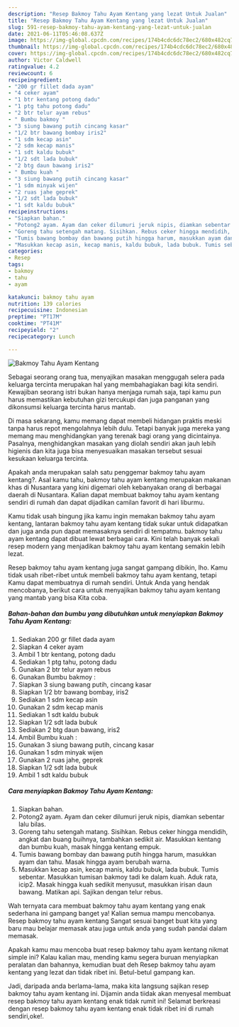```yaml
---
description: "Resep Bakmoy Tahu Ayam Kentang yang lezat Untuk Jualan"
title: "Resep Bakmoy Tahu Ayam Kentang yang lezat Untuk Jualan"
slug: 591-resep-bakmoy-tahu-ayam-kentang-yang-lezat-untuk-jualan
date: 2021-06-11T05:46:08.637Z
image: https://img-global.cpcdn.com/recipes/174b4cdc6dc78ec2/680x482cq70/bakmoy-tahu-ayam-kentang-foto-resep-utama.jpg
thumbnail: https://img-global.cpcdn.com/recipes/174b4cdc6dc78ec2/680x482cq70/bakmoy-tahu-ayam-kentang-foto-resep-utama.jpg
cover: https://img-global.cpcdn.com/recipes/174b4cdc6dc78ec2/680x482cq70/bakmoy-tahu-ayam-kentang-foto-resep-utama.jpg
author: Victor Caldwell
ratingvalue: 4.2
reviewcount: 6
recipeingredient:
- "200 gr fillet dada ayam"
- "4 ceker ayam"
- "1 btr kentang potong dadu"
- "1 ptg tahu potong dadu"
- "2 btr telur ayam rebus"
- " Bumbu bakmoy "
- "3 siung bawang putih cincang kasar"
- "1/2 btr bawang bombay iris2"
- "1 sdm kecap asin"
- "2 sdm kecap manis"
- "1 sdt kaldu bubuk"
- "1/2 sdt lada bubuk"
- "2 btg daun bawang iris2"
- " Bumbu kuah "
- "3 siung bawang putih cincang kasar"
- "1 sdm minyak wijen"
- "2 ruas jahe geprek"
- "1/2 sdt lada bubuk"
- "1 sdt kaldu bubuk"
recipeinstructions:
- "Siapkan bahan."
- "Potong2 ayam. Ayam dan ceker dilumuri jeruk nipis, diamkan sebentar lalu bilas."
- "Goreng tahu setengah matang. Sisihkan. Rebus ceker hingga mendidih, angkat dan buang buihnya, tambahkan sedikit air. Masukkan kentang dan bumbu kuah, masak hingga kentang empuk."
- "Tumis bawang bombay dan bawang putih hingga harum, masukkan ayam dan tahu. Masak hingga ayam berubah warna."
- "Masukkan kecap asin, kecap manis, kaldu bubuk, lada bubuk. Tumis sebentar. Masukkan tumisan bakmoy tadi ke dalam kuah. Aduk rata, icip2. Masak hingga kuah sedikit menyusut, masukkan irisan daun bawang. Matikan api. Sajikan dengan telur rebus."
categories:
- Resep
tags:
- bakmoy
- tahu
- ayam

katakunci: bakmoy tahu ayam 
nutrition: 139 calories
recipecuisine: Indonesian
preptime: "PT17M"
cooktime: "PT41M"
recipeyield: "2"
recipecategory: Lunch

---
```



![Bakmoy Tahu Ayam Kentang](https://img-global.cpcdn.com/recipes/174b4cdc6dc78ec2/680x482cq70/bakmoy-tahu-ayam-kentang-foto-resep-utama.jpg)

Sebagai seorang orang tua, menyajikan masakan menggugah selera pada keluarga tercinta merupakan hal yang membahagiakan bagi kita sendiri. Kewajiban seorang istri bukan hanya menjaga rumah saja, tapi kamu pun harus memastikan kebutuhan gizi tercukupi dan juga panganan yang dikonsumsi keluarga tercinta harus mantab.

Di masa  sekarang, kamu memang dapat membeli hidangan praktis meski tanpa harus repot mengolahnya lebih dulu. Tetapi banyak juga mereka yang memang mau menghidangkan yang terenak bagi orang yang dicintainya. Pasalnya, menghidangkan masakan yang diolah sendiri akan jauh lebih higienis dan kita juga bisa menyesuaikan masakan tersebut sesuai kesukaan keluarga tercinta. 



Apakah anda merupakan salah satu penggemar bakmoy tahu ayam kentang?. Asal kamu tahu, bakmoy tahu ayam kentang merupakan makanan khas di Nusantara yang kini digemari oleh kebanyakan orang di berbagai daerah di Nusantara. Kalian dapat membuat bakmoy tahu ayam kentang sendiri di rumah dan dapat dijadikan camilan favorit di hari liburmu.

Kamu tidak usah bingung jika kamu ingin memakan bakmoy tahu ayam kentang, lantaran bakmoy tahu ayam kentang tidak sukar untuk didapatkan dan juga anda pun dapat memasaknya sendiri di tempatmu. bakmoy tahu ayam kentang dapat dibuat lewat berbagai cara. Kini telah banyak sekali resep modern yang menjadikan bakmoy tahu ayam kentang semakin lebih lezat.

Resep bakmoy tahu ayam kentang juga sangat gampang dibikin, lho. Kamu tidak usah ribet-ribet untuk membeli bakmoy tahu ayam kentang, tetapi Kamu dapat membuatnya di rumah sendiri. Untuk Anda yang hendak mencobanya, berikut cara untuk menyajikan bakmoy tahu ayam kentang yang mantab yang bisa Kita coba.

<!--inarticleads1-->

##### Bahan-bahan dan bumbu yang dibutuhkan untuk menyiapkan Bakmoy Tahu Ayam Kentang:

1. Sediakan 200 gr fillet dada ayam
1. Siapkan 4 ceker ayam
1. Ambil 1 btr kentang, potong dadu
1. Sediakan 1 ptg tahu, potong dadu
1. Gunakan 2 btr telur ayam rebus
1. Gunakan  Bumbu bakmoy :
1. Siapkan 3 siung bawang putih, cincang kasar
1. Siapkan 1/2 btr bawang bombay, iris2
1. Sediakan 1 sdm kecap asin
1. Gunakan 2 sdm kecap manis
1. Sediakan 1 sdt kaldu bubuk
1. Siapkan 1/2 sdt lada bubuk
1. Sediakan 2 btg daun bawang, iris2
1. Ambil  Bumbu kuah :
1. Gunakan 3 siung bawang putih, cincang kasar
1. Gunakan 1 sdm minyak wijen
1. Gunakan 2 ruas jahe, geprek
1. Siapkan 1/2 sdt lada bubuk
1. Ambil 1 sdt kaldu bubuk




<!--inarticleads2-->

##### Cara menyiapkan Bakmoy Tahu Ayam Kentang:

1. Siapkan bahan.
1. Potong2 ayam. Ayam dan ceker dilumuri jeruk nipis, diamkan sebentar lalu bilas.
1. Goreng tahu setengah matang. Sisihkan. Rebus ceker hingga mendidih, angkat dan buang buihnya, tambahkan sedikit air. Masukkan kentang dan bumbu kuah, masak hingga kentang empuk.
1. Tumis bawang bombay dan bawang putih hingga harum, masukkan ayam dan tahu. Masak hingga ayam berubah warna.
1. Masukkan kecap asin, kecap manis, kaldu bubuk, lada bubuk. Tumis sebentar. Masukkan tumisan bakmoy tadi ke dalam kuah. Aduk rata, icip2. Masak hingga kuah sedikit menyusut, masukkan irisan daun bawang. Matikan api. Sajikan dengan telur rebus.




Wah ternyata cara membuat bakmoy tahu ayam kentang yang enak sederhana ini gampang banget ya! Kalian semua mampu mencobanya. Resep bakmoy tahu ayam kentang Sangat sesuai banget buat kita yang baru mau belajar memasak atau juga untuk anda yang sudah pandai dalam memasak.

Apakah kamu mau mencoba buat resep bakmoy tahu ayam kentang nikmat simple ini? Kalau kalian mau, mending kamu segera buruan menyiapkan peralatan dan bahannya, kemudian buat deh Resep bakmoy tahu ayam kentang yang lezat dan tidak ribet ini. Betul-betul gampang kan. 

Jadi, daripada anda berlama-lama, maka kita langsung sajikan resep bakmoy tahu ayam kentang ini. Dijamin anda tiidak akan menyesal membuat resep bakmoy tahu ayam kentang enak tidak rumit ini! Selamat berkreasi dengan resep bakmoy tahu ayam kentang enak tidak ribet ini di rumah sendiri,oke!.

